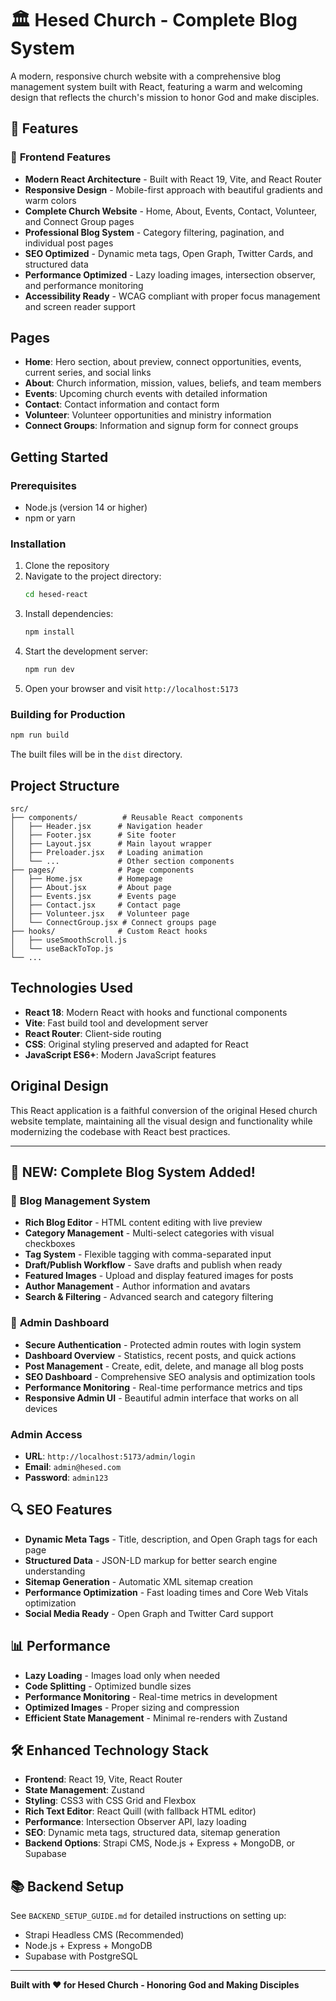 # 🏛️ Hesed Church - Complete Blog System

A modern, responsive church website with a comprehensive blog management system built with React, featuring a warm and welcoming design that reflects the church's mission to honor God and make disciples.

## 🌟 Features

### 🎨 **Frontend Features**
- **Modern React Architecture** - Built with React 19, Vite, and React Router
- **Responsive Design** - Mobile-first approach with beautiful gradients and warm colors
- **Complete Church Website** - Home, About, Events, Contact, Volunteer, and Connect Group pages
- **Professional Blog System** - Category filtering, pagination, and individual post pages
- **SEO Optimized** - Dynamic meta tags, Open Graph, Twitter Cards, and structured data
- **Performance Optimized** - Lazy loading images, intersection observer, and performance monitoring
- **Accessibility Ready** - WCAG compliant with proper focus management and screen reader support

## Pages

- **Home**: Hero section, about preview, connect opportunities, events, current series, and social links
- **About**: Church information, mission, values, beliefs, and team members
- **Events**: Upcoming church events with detailed information
- **Contact**: Contact information and contact form
- **Volunteer**: Volunteer opportunities and ministry information
- **Connect Groups**: Information and signup form for connect groups

## Getting Started

### Prerequisites

- Node.js (version 14 or higher)
- npm or yarn

### Installation

1. Clone the repository
2. Navigate to the project directory:
   ```bash
   cd hesed-react
   ```
3. Install dependencies:
   ```bash
   npm install
   ```
4. Start the development server:
   ```bash
   npm run dev
   ```
5. Open your browser and visit `http://localhost:5173`

### Building for Production

```bash
npm run build
```

The built files will be in the `dist` directory.

## Project Structure

```
src/
├── components/          # Reusable React components
│   ├── Header.jsx      # Navigation header
│   ├── Footer.jsx      # Site footer
│   ├── Layout.jsx      # Main layout wrapper
│   ├── Preloader.jsx   # Loading animation
│   └── ...             # Other section components
├── pages/              # Page components
│   ├── Home.jsx        # Homepage
│   ├── About.jsx       # About page
│   ├── Events.jsx      # Events page
│   ├── Contact.jsx     # Contact page
│   ├── Volunteer.jsx   # Volunteer page
│   └── ConnectGroup.jsx # Connect groups page
├── hooks/              # Custom React hooks
│   ├── useSmoothScroll.js
│   └── useBackToTop.js
└── ...
```

## Technologies Used

- **React 18**: Modern React with hooks and functional components
- **Vite**: Fast build tool and development server
- **React Router**: Client-side routing
- **CSS**: Original styling preserved and adapted for React
- **JavaScript ES6+**: Modern JavaScript features

## Original Design

This React application is a faithful conversion of the original Hesed church website template, maintaining all the visual design and functionality while modernizing the codebase with React best practices.

---

## 🎉 **NEW: Complete Blog System Added!**

### 📝 **Blog Management System**
- **Rich Blog Editor** - HTML content editing with live preview
- **Category Management** - Multi-select categories with visual checkboxes
- **Tag System** - Flexible tagging with comma-separated input
- **Draft/Publish Workflow** - Save drafts and publish when ready
- **Featured Images** - Upload and display featured images for posts
- **Author Management** - Author information and avatars
- **Search & Filtering** - Advanced search and category filtering

### 🔐 **Admin Dashboard**
- **Secure Authentication** - Protected admin routes with login system
- **Dashboard Overview** - Statistics, recent posts, and quick actions
- **Post Management** - Create, edit, delete, and manage all blog posts
- **SEO Dashboard** - Comprehensive SEO analysis and optimization tools
- **Performance Monitoring** - Real-time performance metrics and tips
- **Responsive Admin UI** - Beautiful admin interface that works on all devices

### Admin Access
- **URL**: `http://localhost:5173/admin/login`
- **Email**: `admin@hesed.com`
- **Password**: `admin123`

## 🔍 **SEO Features**

- **Dynamic Meta Tags** - Title, description, and Open Graph tags for each page
- **Structured Data** - JSON-LD markup for better search engine understanding
- **Sitemap Generation** - Automatic XML sitemap creation
- **Performance Optimization** - Fast loading times and Core Web Vitals optimization
- **Social Media Ready** - Open Graph and Twitter Card support

## 📊 **Performance**

- **Lazy Loading** - Images load only when needed
- **Code Splitting** - Optimized bundle sizes
- **Performance Monitoring** - Real-time metrics in development
- **Optimized Images** - Proper sizing and compression
- **Efficient State Management** - Minimal re-renders with Zustand

## 🛠️ **Enhanced Technology Stack**

- **Frontend**: React 19, Vite, React Router
- **State Management**: Zustand
- **Styling**: CSS3 with CSS Grid and Flexbox
- **Rich Text Editor**: React Quill (with fallback HTML editor)
- **Performance**: Intersection Observer API, lazy loading
- **SEO**: Dynamic meta tags, structured data, sitemap generation
- **Backend Options**: Strapi CMS, Node.js + Express + MongoDB, or Supabase

## 📚 **Backend Setup**

See `BACKEND_SETUP_GUIDE.md` for detailed instructions on setting up:
- Strapi Headless CMS (Recommended)
- Node.js + Express + MongoDB
- Supabase with PostgreSQL

---

**Built with ❤️ for Hesed Church - Honoring God and Making Disciples**
